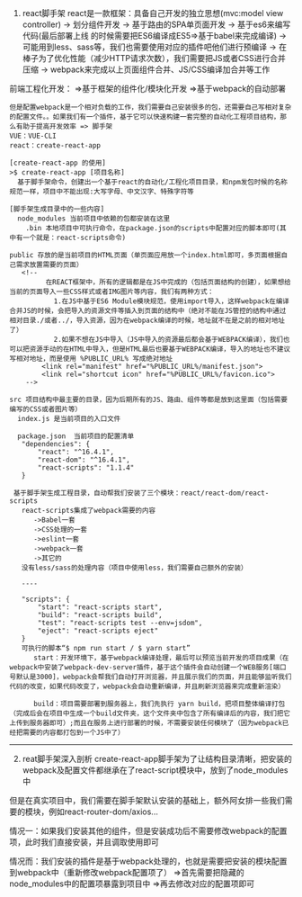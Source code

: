 1. react脚手架
  react是一款框架：具备自己开发的独立思想(mvc:model view controller)
  -> 划分组件开发
  -> 基于路由的SPA单页面开发
  -> 基于es6来编写代码(最后部署上线 的时候需要把ES6编译成ES5=>基于babel来完成编译)
  -> 可能用到less、sass等，我们也需要使用对应的插件吧他们进行预编译
  -> 在棒子为了优化性能（减少HTTP请求次数），我们需要把JS或者CSS进行合并压缩
  -> webpack来完成以上页面组件合并、JS/CSS编译加合并等工作

  前端工程化开发：
    =>基于框架的组件化/模块化开发
    =>基于webpack的自动部署

    但是配置webpack是一个相对负载的工作，我们需要自己安装很多的包，还需要自己写相对复杂的配置文件。。如果我们有一个插件，基于它可以快速构建一套完整的自动化工程项目结构，那么有助于提高开发效率 => 脚手架
    VUE：VUE-CLI
    react：create-react-app

    [create-react-app 的使用]
    >$ create-react-app [项目名称]
      基于脚手架命令，创建出一个基于react的自动化/工程化项目目录，和npm发包时候的名称规范一样，项目中不能出现:大写字母、中文汉字、特殊字符等

    [脚手架生成目录中的一些内容]
      node_modules 当前项目中依赖的包都安装在这里
        .bin 本地项目中可执行命令，在package.json的scripts中配置对应的脚本即可(其中有一个就是：react-scripts命令)

    public 存放的是当前项目的HTML页面（单页面应用放一个index.html即可，多页面根据自己需求放置需要的页面）
       <!--
             在REACT框架中，所有的逻辑都是在JS中完成的（包括页面结构的创建），如果想给当前的页面导入一些CSS样式或者IMG图片等内容，我们有两种方式：
               1.在JS中基于ES6 Module模块规范，使用import导入，这样webpack在编译合并JS的时候，会把导入的资源文件等插入到页面的结构中（绝对不能在JS管控的结构中通过相对目录./或者../，导入资源，因为在webpack编译的时候，地址就不在是之前的相对地址了）
               2.如果不想在JS中导入（JS中导入的资源最后都会基于WEBPACK编译），我们也可以把资源手动的在HTML中导入，但是HTML最后也要基于WEBPACK编译，导入的地址也不建议写相对地址，而是使用 %PUBLIC_URL% 写成绝对地址
            <link rel="manifest" href="%PUBLIC_URL%/manifest.json">
            <link rel="shortcut icon" href="%PUBLIC_URL%/favicon.ico">
        -->

    src 项目结构中最主要的目录，因为后期所有的JS、路由、组件等都是放到这里面（包括需要编写的CSS或者图片等）
      index.js 是当前项目的入口文件

      package.json  当前项目的配置清单
       "dependencies": {
           "react": "^16.4.1",
           "react-dom": "^16.4.1",
           "react-scripts": "1.1.4"
       }

     基于脚手架生成工程目录，自动帮我们安装了三个模块：react/react-dom/react-scripts
       react-scripts集成了webpack需要的内容
          ->Babel一套
          ->CSS处理的一套
          ->eslint一套
          ->webpack一套
          ->其它的
       没有less/sass的处理内容（项目中使用less，我们需要自己额外的安装）

       ----

       "scripts": {
           "start": "react-scripts start",
           "build": "react-scripts build",
           "test": "react-scripts test --env=jsdom",
           "eject": "react-scripts eject"
       }
       可执行的脚本“$ npm run start / $ yarn start”
          start：开发环境下，基于webpack编译处理，最后可以预览当前开发的项目成果（在webpack中安装了webpack-dev-server插件，基于这个插件会自动创建一个WEB服务[端口号默认是3000]，webpack会帮我们自动打开浏览器，并且展示我们的页面，并且能够监听我们代码的改变，如果代码改变了，webpack会自动重新编译，并且刷新浏览器来完成重新渲染）

          build：项目需要部署到服务器上，我们先执行 yarn build，把项目整体编译打包（完成后会在项目中生成一个build文件夹，这个文件夹中包含了所有编译后的内容，我们把它上传到服务器即可）;而且在服务上进行部署的时候，不需要安装任何模块了（因为webpack已经把需要的内容都打包到一个JS中了）

---

2. reat脚手架深入剖析
  create-react-app脚手架为了让结构目录清晰，把安装的webpack及配置文件都继承在了react-script模块中，放到了node_modules中

  但是在真实项目中，我们需要在脚手架默认安装的基础上，额外阿女排一些我们需要的模块，例如react-router-dom/axios...

  情况一：如果我们安装其他的组件，但是安装成功后不需要修改webpack的配置项，此时我们直接安装，并且调取使用即可

  情况而：我们安装的插件是基于webpack处理的，也就是需要把安装的模块配置到webpack中（重新修改webpack配置项了）
    =>首先需要把隐藏的node_modules中的配置项暴露到项目中
    =>再去修改对应的配置项即可